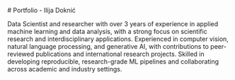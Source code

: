\# Portfolio - Ilija Doknić



Data Scientist and researcher with over 3 years of experience in applied machine learning and data analysis, with a strong focus on scientific research and interdisciplinary applications. Experienced in computer vision, natural language processing, and generative AI, with contributions to peer-reviewed publications and international research projects. Skilled in developing reproducible, research-grade ML pipelines and collaborating across academic and industry settings.

